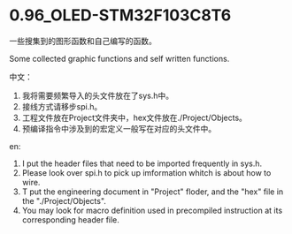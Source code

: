 # 0.96_OLED-STM32F103C8T6

一些搜集到的图形函数和自己编写的函数。

Some collected graphic functions and self written functions.

中文：
1. 我将需要频繁导入的头文件放在了sys.h中。
2. 接线方式请移步spi.h。
3. 工程文件放在Project文件夹中，hex文件放在./Project/Objects。
4. 预编译指令中涉及到的宏定义一般写在对应的头文件中。

en:
1. I put the header files that need to be imported frequently in sys.h.
2. Please look over spi.h to pick up imformation whitch is about how to wire.
3. T put the engineering document in "Project" floder, and the "hex" file in the "./Project/Objects".
4. You may look for macro definition used in precompiled instruction at its corresponding header file.

